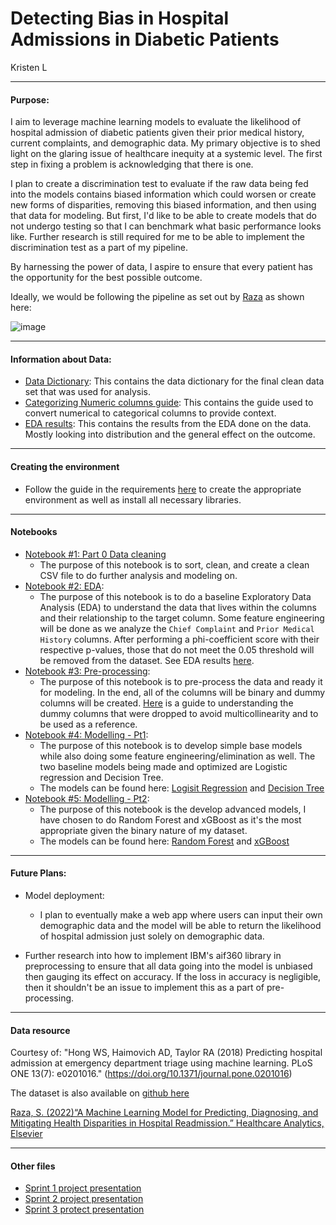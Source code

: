 # Detecting Bias in Hospital Admissions in Diabetic Patients 
Kristen L
_____
#### Purpose: 

I aim to leverage machine learning models to evaluate the likelihood of hospital admission of diabetic patients given their prior medical history, current complaints, and demographic data. My primary objective is to shed light on the glaring issue of healthcare inequity at a systemic level. The first step in fixing a problem is acknowledging that there is one. 

I plan to create a discrimination test to evaluate if the raw data being fed into the models contains biased information which could worsen or create new forms of disparities, removing this biased information, and then using that data for modeling.  But first, I'd like to be able to create models that do not undergo testing so that I can benchmark what basic performance looks like. Further research is still required for me to be able to implement the discrimination test as a part of my pipeline. 

By harnessing the power of data, I aspire to ensure that every patient has the opportunity for the best possible outcome.

Ideally, we would be following the pipeline as set out by [Raza](https://www.sciencedirect.com/science/article/pii/S2772442522000430) as shown here:

![image](https://ars.els-cdn.com/content/image/1-s2.0-S2772442522000430-gr1.jpg)
_____
#### Information about Data: 
- [Data Dictionary](Docs/DataDictionary.pdf): This contains the data dictionary for the final clean data set that was used for analysis.
- [Categorizing Numeric columns guide](Docs/categorizing_col_guide.md): This contains the guide used to convert numerical to categorical columns to provide context.
- [EDA results](Docs/EDA_Results.md): This contains the results from the EDA done on the data. Mostly looking into distribution and the general effect on the outcome.
_____
#### Creating the environment 
- Follow the guide in the requirements [here](Docs/requirements.txt) to create the appropriate environment as well as install all necessary libraries. 
_____
#### Notebooks
- [Notebook #1: Part 0 Data cleaning](Notebooks/Pt0-Clean.ipynb) 
    - The purpose of this notebook is to sort, clean, and create a clean CSV file to do further analysis and modeling on. 
- [Notebook #2: EDA](Notebooks/Pt1-EDA.ipynb): 
    - The purpose of this notebook is to do a baseline Exploratory Data Analysis (EDA) to understand the data that lives within the columns and their relationship to the target column. Some feature engineering will be done as we analyze the `Chief Complaint` and `Prior Medical History` columns. After performing a phi-coefficient score with their respective p-values, those that do not meet the 0.05 threshold will be removed from the dataset. See EDA results [here](Docs/EDA_Results.md).
- [Notebook #3: Pre-processing](Notebooks/Pt2-Preprocessing.ipynb): 
    - The purpose of this notebook is to pre-process the data and ready it for modeling. In the end, all of the columns will be binary and dummy columns will be created. [Here](Docs/Dummy_Ref.md) is a guide to understanding the dummy columns that were dropped to avoid multicollinearity and to be used as a reference.
- [Notebook #4: Modelling - Pt1](Notebooks/Pt3-Modelling-Pt1.ipynb):
    - The purpose of this notebook is to develop simple base models while also doing some feature engineering/elimination as well. The two baseline models being made and optimized are Logistic regression and Decision Tree.
    - The models can be found here: [Logisit Regression](Models/KLO_BStn_LogReg.joblib) and [Decision Tree](Models/KLO_BStn_DTree.joblib)
- [Notebook #5: Modelling - Pt2](Notebooks/Pt3-Modelling-Pt1.ipynb):
    - The purpose of this notebook is the develop advanced models, I have chosen to do Random Forest and xGBoost as it's the most appropriate given the binary nature of my dataset.
    - The models can be found here: [Random Forest](Models/KLO_BStn_RF.joblib) and [xGBoost](Models/KLO_BStn_xGB.json)

______
#### Future Plans:
      
- Model deployment:
    - I plan to eventually make a web app where users can input their own demographic data and the model will be able to return the likelihood of hospital admission just solely on demographic data.

- Further research into how to implement IBM's aif360 library in preprocessing to ensure that all data going into the model is unbiased then gauging its effect on accuracy. If the loss in accuracy is negligible, then it shouldn't be an issue to implement this as a part of pre-processing.
  
______
#### Data resource

Courtesy of:
 "Hong WS, Haimovich AD, Taylor RA (2018) Predicting hospital admission at emergency department triage using machine learning. PLoS ONE 13(7): e0201016." (https://doi.org/10.1371/journal.pone.0201016)

 The dataset is also available on [github here](https://github.com/yaleemmlc/admissionprediction)

[Raza, S. (2022)“A Machine Learning Model for Predicting, Diagnosing, and Mitigating Health Disparities in Hospital Readmission.” Healthcare Analytics, Elsevier](https://www.sciencedirect.com/science/article/pii/S2772442522000430)
______
#### Other files
- [Sprint 1 project presentation](Docs/KristenLo_Sprint1_Presentation.pdf)
- [Sprint 2 project presentation](Docs/KristenLo_Sprint2_Presentation.pdf)
- [Sprint 3 protect presentation](Docs/KristenLo_Sprint3_Presentation.pdf)

